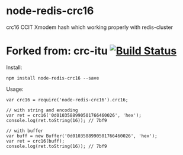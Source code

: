 node-redis-crc16
=======

crc16 CCIT Xmodem hash which working properly with redis-cluster


Forked from:
crc-itu [![Build Status](https://travis-ci.org/damphat/crc-itu.png?branch=master)](https://travis-ci.org/damphat/crc-itu)
=======

Install:

```
npm install node-redis-crc16 --save
```

Usage:

```
var crc16 = require('node-redis-crc16').crc16;

// with string and encoding
var ret = crc16('0d0103588990501766460026', 'hex');
console.log(ret.toString(16)); // 7bf9

// with buffer
var buff = new Buffer('0d0103588990501766460026', 'hex');
var ret = crc16(buff);
console.log(ret.toString(16)); // 7bf9
```
